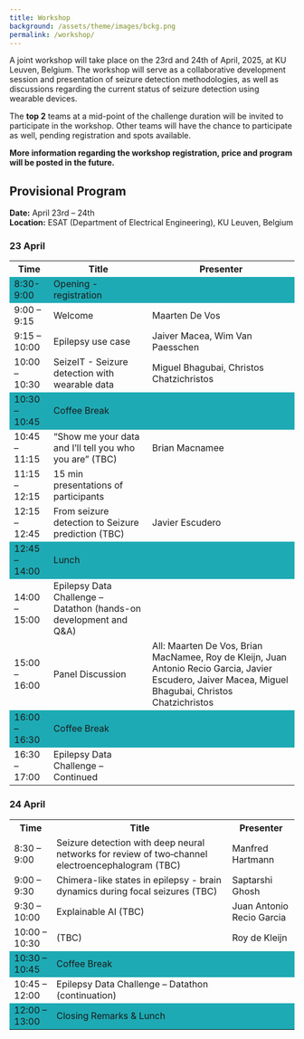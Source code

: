 ```yaml
---
title: Workshop
background: /assets/theme/images/bckg.png
permalink: /workshop/
---
```


A joint workshop will take place on the 23rd and 24th of April, 2025, at KU Leuven, Belgium. The workshop will serve as a collaborative development session and presentation of seizure detection methodologies, as well as discussions regarding the current status of seizure detection using wearable devices.


The **top 2** teams at a mid-point of the challenge duration will be invited to participate in the workshop. Other teams will have the chance to participate as well, pending registration and spots available.

**More information regarding the workshop registration, price and program will be posted in the future.**


## Provisional Program

**Date:** April 23rd – 24th  
**Location:** ESAT (Department of Electrical Engineering), KU Leuven, Belgium  

### 23 April

<table>
    <tr>
        <th>Time</th>
        <th>Title</th>
        <th>Presenter</th>
    </tr>
    <tr style="background-color:rgb(30, 170, 180); height: 2px;"><td>8:30-9:00</td><td>Opening - registration</td><td></td></tr>
    <tr><td>9:00 – 9:15</td><td>Welcome</td><td>Maarten De Vos</td></tr>
    <tr><td>9:15 – 10:00</td><td>Epilepsy use case</td><td>Jaiver Macea, Wim Van Paesschen</td></tr>
    <tr><td>10:00 – 10:30</td><td>SeizeIT - Seizure detection with wearable data</td><td>Miguel Bhagubai, Christos Chatzichristos</td></tr>
    <tr style="background-color:rgb(30, 170, 180); height: 2px;"><td>10:30 – 10:45</td><td>Coffee Break</td><td></td></tr>
    <tr><td>10:45 – 11:15</td><td>“Show me your data and I’ll tell you who you are” (TBC)</td><td>Brian Macnamee</td></tr>
    <tr><td>11:15 – 12:15</td><td>15 min presentations of participants</td><td></td></tr>
    <tr><td>12:15 – 12:45</td><td>From seizure detection to Seizure prediction (TBC)</td><td>Javier Escudero</td></tr>
    <tr style="background-color:rgb(30, 170, 180); height: 2px;"><td>12:45 – 14:00</td><td>Lunch</td><td></td></tr>
    <tr><td>14:00 – 15:00</td><td>Epilepsy Data Challenge – Datathon (hands-on development and Q&A)</td><td></td></tr>
    <tr><td>15:00 – 16:00</td><td>Panel Discussion</td><td>All: Maarten De Vos, Brian MacNamee, Roy de Kleijn, Juan Antonio Recio Garcia, Javier Escudero, Jaiver Macea, Miguel Bhagubai, Christos Chatzichristos</td></tr>
    <tr style="background-color:rgb(30, 170, 180); height: 2px;"><td>16:00 – 16:30</td><td>Coffee Break</td><td></td></tr>
    <tr><td>16:30 – 17:00</td><td>Epilepsy Data Challenge – Continued</td><td></td></tr>
</table>


### 24 April

<table>
    <tr>
        <th>Time</th>
        <th>Title</th>
        <th>Presenter</th>
    </tr>
    <tr><td>8:30 – 9:00</td><td>Seizure detection with deep neural networks for review of two‐channel electroencephalogram (TBC)</td><td>Manfred Hartmann</td></tr>
    <tr><td>9:00 – 9:30</td><td>Chimera-like states in epilepsy - brain dynamics during focal seizures (TBC)</td><td>Saptarshi Ghosh</td></tr>
    <tr><td>9:30 – 10:00</td><td>Explainable AI (TBC)</td><td>Juan Antonio Recio Garcia</td></tr>
    <tr><td>10:00 – 10:30</td><td>(TBC)</td><td>Roy de Kleijn</td></tr>
    <tr style="background-color:rgb(30, 170, 180); height: 2px;"><td>10:30 – 10:45</td><td>Coffee Break</td><td></td></tr>
    <tr><td>10:45 – 12:00</td><td>Epilepsy Data Challenge – Datathon (continuation)</td><td></td></tr>
    <tr style="background-color:rgb(30, 170, 180); height: 2px;"><td>12:00 – 13:00</td><td>Closing Remarks & Lunch</td><td></td></tr>
</table>

